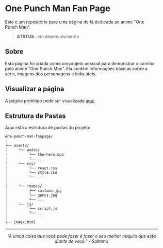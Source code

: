 # One Punch Man Fan Page

Este é um repositório para uma página de fã dedicada ao anime "One Punch Man".

>**STATUS** : em desenvolvimento

## Sobre

Esta página foi criada como um projeto pessoal para demonstrar o carinho pelo anime "One Punch Man". 
Ela contém informações básicas sobre a série, imagens dos personagens e links úteis.

## Visualizar a página

A página protótipo pode ser visualizada [aqui](https://alancamposdev.github.io/one-punch-man-fanpage/).

## Estrutura de Pastas

Aqui está a estrutura de pastas do projeto:

```txt
one-punch-man-fanpage/
│
├── assets/
|     └── audio/
|          └── the-hero.mp3
|          └── ...
│     └── css/
|          └── reset.css
|          └── style.css
|          └── ...
│
├     └── images/
│          ├── saitama.jpg
│          └── genos.jpg
│          └── ...
│     └── js/
│          └── script.js
|          └── ...
│
├── index.html
```

---
<p align="center">
  <em> "A única coisa que você pode fazer é fazer o seu melhor naquilo que está diante de você." - Saitama </em>
</p>
